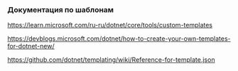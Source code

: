 ﻿### Документация по шаблонам


https://learn.microsoft.com/ru-ru/dotnet/core/tools/custom-templates

https://devblogs.microsoft.com/dotnet/how-to-create-your-own-templates-for-dotnet-new/

https://github.com/dotnet/templating/wiki/Reference-for-template.json

